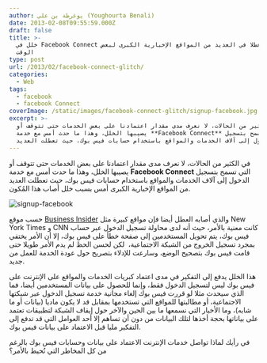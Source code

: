 ```yaml
---
author: يوغرطة بن علي (Youghourta Benali)
date: 2013-02-08T09:55:59.000Z
draft: false
title: >-
  خلل في Facebook Connect يُسبب عطلا في العديد من المواقع الإخبارية الكبرى لبعض
  الوقت
type: post
url: /2013/02/facebook-connect-glitch/
categories:
  - Web
tags:
  - facebook
  - facebook Connect
coverImage: /static/images/facebook-connect-glitch/signup-facebook.jpg
excerpt: >-
  في الكثير من الحالات، لا نعرف مدى مقدار اعتمادنا على بعض الخدمات حتى تتوقف أو
  يصيبها الخلل، وهذا ما حدث أمس مع خدمة **Facebook Connect** التي تسمح بتسجيل
  الدخول إلى آلاف الخدمات والمواقع باستخدام حسابات فيس بوك، حيث تعطلت العديد
---
```

في الكثير من الحالات، لا نعرف مدى مقدار اعتمادنا على بعض الخدمات حتى تتوقف أو يصيبها الخلل، وهذا ما حدث أمس مع خدمة **Facebook Connect** التي تسمح بتسجيل الدخول إلى آلاف الخدمات والمواقع باستخدام حسابات فيس بوك، حيث تعطلت العديد من المواقع الإخبارية الكبرى أمس بسبب خلل أصاب هذا المُكون.

![signup-facebook](/static/images/facebook-connect-glitch/signup-facebook.jpg)

حسب موقع [Business Insider](http://www.businessinsider.com/facebook-connect-glitch-2013-2) والذي أصابه العطل أيضا فإن مواقع كبيرة مثل New York Times و CNN كانت معنية بالأمر، حيث أنه لدى محاولة تسجيل الدخول عبر حساب فيس بوك، يتم تحويل المستخدمين إلى صفحة خطأ على فيس بوك، إلا أن الأمر يختفي بمجرد تسجيل الخروج من الشبكة الاجتماعية،  لكن لحسن الحظ لم يدم الأمر طويلا حتى قامت فيس بوك بتصحيح الوضع، وسارعت للإدلاء بتصريح حول عودة الخدمة للعمل من جديد.

هذا الخلل يدفع إلى التفكير في مدى اعتماد كبريات الخدمات والمواقع على الإنترنت على فيس بوك ليس لتسجيل الدخول فقط، وإنما للحصول على بيانات المستخدمين أيضا، فما الذي سيحدث مثلا لو قررت فيس بوك إلغاء مجانية خدمة تسجيل الدخول عبر شبكتها الاجتماعية، أو مطالبتها للمواقع التي تستخدمها بمقابل قد لا يكون ماديا (بيانات أو ما شابه)، وما الأخبار التي نسمعها ما بين الحين والآخر حول إيقاف الشبكة لتطبيقات تعتمد على بياناتها بحجة أخذها لتلك البيانات من دون أن تساهم إلا أحد العوامل التي قد تدفع إلى التفكير مليا قبل الاعتماد على بيانات فيس بوك.

في رأيك لماذا تواصل خدمات الإنترنت الاعتماد على بيانات وحسابات فيس بوك بالرغم من كل المخاطر التي تُحيط بالأمر؟
